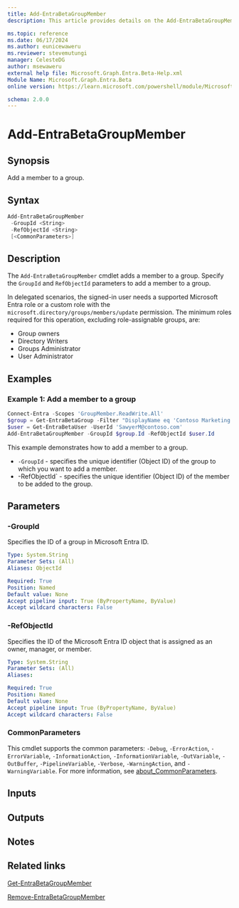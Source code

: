```yaml
---
title: Add-EntraBetaGroupMember
description: This article provides details on the Add-EntraBetaGroupMember command.

ms.topic: reference
ms.date: 06/17/2024
ms.author: eunicewaweru
ms.reviewer: stevemutungi
manager: CelesteDG
author: msewaweru
external help file: Microsoft.Graph.Entra.Beta-Help.xml
Module Name: Microsoft.Graph.Entra.Beta
online version: https://learn.microsoft.com/powershell/module/Microsoft.Graph.Entra.Beta/Add-EntraBetaGroupMember

schema: 2.0.0
---
```


# Add-EntraBetaGroupMember

## Synopsis

Add a member to a group.

## Syntax

```powershell
Add-EntraBetaGroupMember
 -GroupId <String>
 -RefObjectId <String>
 [<CommonParameters>]
```

## Description

The `Add-EntraBetaGroupMember` cmdlet adds a member to a group. Specify the `GroupId` and `RefObjectId` parameters to add a member to a group.

In delegated scenarios, the signed-in user needs a supported Microsoft Entra role or a custom role with the `microsoft.directory/groups/members/update` permission. The minimum roles required for this operation, excluding role-assignable groups, are:

- Group owners
- Directory Writers
- Groups Administrator
- User Administrator

## Examples

### Example 1: Add a member to a group

```powershell
Connect-Entra -Scopes 'GroupMember.ReadWrite.All'
$group = Get-EntraBetaGroup -Filter "DisplayName eq 'Contoso Marketing Group'"
$user = Get-EntraBetaUser -UserId 'SawyerM@contoso.com'
Add-EntraBetaGroupMember -GroupId $group.Id -RefObjectId $user.Id
```

This example demonstrates how to add a member to a group.

- `-GroupId` - specifies the unique identifier (Object ID) of the group to which you want to add a member.
- -RefObjectId` - specifies the unique identifier (Object ID) of the member to be added to the group.

## Parameters

### -GroupId

Specifies the ID of a group in Microsoft Entra ID.

```yaml
Type: System.String
Parameter Sets: (All)
Aliases: ObjectId

Required: True
Position: Named
Default value: None
Accept pipeline input: True (ByPropertyName, ByValue)
Accept wildcard characters: False
```

### -RefObjectId

Specifies the ID of the Microsoft Entra ID object that is assigned as an owner, manager, or member.

```yaml
Type: System.String
Parameter Sets: (All)
Aliases:

Required: True
Position: Named
Default value: None
Accept pipeline input: True (ByPropertyName, ByValue)
Accept wildcard characters: False
```

### CommonParameters

This cmdlet supports the common parameters: `-Debug`, `-ErrorAction`, `-ErrorVariable`, `-InformationAction`, `-InformationVariable`, `-OutVariable`, `-OutBuffer`, `-PipelineVariable`, `-Verbose`, `-WarningAction`, and `-WarningVariable`. For more information, see [about_CommonParameters](https://go.microsoft.com/fwlink/?LinkID=113216).

## Inputs

## Outputs

## Notes

## Related links

[Get-EntraBetaGroupMember](Get-EntraBetaGroupMember.md)

[Remove-EntraBetaGroupMember](Remove-EntraBetaGroupMember.md)

